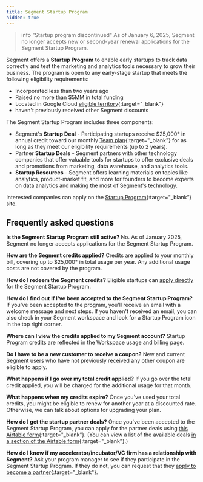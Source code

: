 ```yaml
---
title: Segment Startup Program
hidden: true
---
```


> info "Startup program discontinued"
> As of January 6, 2025, Segment no longer accepts new or second-year renewal applications for the Segment Startup Program. 

Segment offers a **Startup Program** to enable early startups to track data correctly and test the marketing and analytics tools necessary to grow their business. The program is open to any early-stage startup that meets the following eligibility requirements:

- Incorporated less than two years ago
- Raised no more than $5MM in total funding
- Located in Google Cloud [eligible territory](https://cloud.google.com/terms/cloud-sales-list){:target="_blank"}
- haven't previously received other Segment discounts

The Segment Startup Program includes three components:

- Segment's **Startup Deal** - Participating startups receive $25,000* in annual credit toward our monthly [Team plan](https://segment.com/pricing/){:target="_blank"} for as long as they meet our eligibility requirements (up to 2 years).
- Partner **Startup Deals** - Segment partners with other technology companies that offer valuable tools for startups to offer exclusive deals and promotions from marketing, data warehouse, and analytics tools.
- **Startup Resources** - Segment offers learning materials on topics like analytics, product-market fit, and more for founders to become experts on data analytics and making the most of Segment's technology.

Interested companies can apply on the [Startup Program](http://segment.com/industry/startups){:target="_blank”} site.

## Frequently asked questions

**Is the Segment Startup Program still active?**
No. As of January 2025, Segment no longer accepts applications for the Segment Startup Program.

**How are the Segment credits applied?**
Credits are applied to your monthly bill, covering up to $25,000* in total usage per year. Any additional usage costs are not covered by the program.

**How do I redeem the Segment credits?**
Eligible startups can [apply directly](http://segment.com/industry/startups) for the Segment Startup Program.

**How do I find out if I've been accepted to the Segment Startup Program?**
If you've been accepted to the program, you'll receive an email with a welcome message and next steps. If you haven't received an email, you can also check in your Segment workspace and look for a Startup Program icon in the top right corner.

**Where can I view the credits applied to my Segment account?**
Startup Program credits are reflected in the Workspace usage and billing page.

**Do I have to be a new customer to receive a coupon?**
New and current Segment users who have not previously received any other coupon are eligible to apply.

**What happens if I go over my total credit applied?**
If you go over the total credit applied, you will be charged for the additional usage for that month.

**What happens when my credits expire?**
Once you've used your total credits, you might be eligible to renew for another year at a discounted rate. Otherwise, we can talk about options for upgrading your plan.

**How do I get the startup partner deals?**
Once you've been accepted to the Segment Startup Program, you can apply for the partner deals using [this Airtable form](http://bit.ly/segment-deal-redeem){:target="_blank”}. (You can view a list of the available deals [in a section of the Airtable form](https://bit.ly/segment-partner-deals){:target="_blank”}.)

**How do I know if my accelerator/incubator/VC firm has a relationship with Segment?**
Ask your program manager to see if they participate in the Segment Startup Program. If they do not, you can request that they [apply to become a partner](https://airtable.com/shr84MIvVo4k8xbaO){:target="_blank"}.
